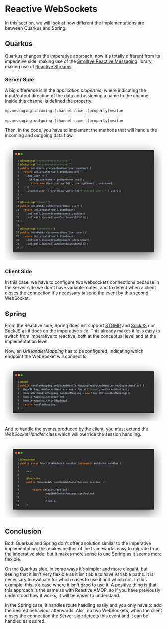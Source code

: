 # Reactive WebSockets

In this section, we will look at how different the implementations are between Quarkus and Spring.

## Quarkus

Quarkus changes the imperative approach, now it's totally different from its imperative side, making use of the [Smallrye Reactive Messaging](https://smallrye.io/smallrye-reactive-messaging/smallrye-reactive-messaging/3.13/index.html) library, making use of [Reactive Streams](https://www.reactive-streams.org/).

### Server Side

A big difference is in the _application.properties_, where indicating the input/output direction of the data and assigning a name to the channel. Inside this channel is defined the property.

```properties
mp.messaging.incoming.[channel-name].[property]=value

mp.messaging.outgoing.[channel-name].[property]=value
```

Then, in the code, you have to implement the methods that will handle the incoming and outgoing data flow.

![Quarkus Server Side](_screenshots/quarkus-server-side.jpeg)

### Client Side

In this case, we have to configure two websockets connections because in the server side we don't have variable routes, and to detect when a client closes the connection it's necessary to send the event by this second WebSocket.

## Spring

From the Reactive side, Spring does not support [STOMP](https://stomp.github.io/stomp-specification-1.2.html#Abstract) and [SockJS](https://github.com/sockjs/sockjs-client) nor [SockJS](https://github.com/sockjs/sockjs-client) as it does on the imperative side. This already makes it less easy to switch from imperative to reactive, both at the conceptual level and at the implementation level.

Now, an _UrlHandlerMapping_ has to be configured, indicating which endpoint the WebSocket will connect to.

![Spring WebSocket Configuration](_screenshots/spring-websocket-configuration.jpeg)

And to handle the events produced by the client, you must extend the _WebSocketHandler_ class which will override the session handling.

![Spring WebSocket Handler](_screenshots/spring-websocket-handler.jpeg)

## Conclusion

Both Quarkus and Spring don't offer a solution similar to the imperative implementation, this makes neither of the frameworks easy to migrate from the imperative side, but it makes more sense to use Spring as it seems more flexible.

On the Quarkus side, in some ways it's simpler and more elegant, but seeing that it isn't very flexible as it isn't able to have variable paths. It is necessary to evaluate for which cases to use it and which not. In this example, this is a case where it isn't good to use it. A positive thing is that this approach is the same as with Reactive AMQP, so if you have previously understood how it works, it will be easier to understand.

In the Spring case, it handles route handling easily and you only have to add the desired behaviour afterwards. Also, no two WebSockets, when the client closes the connection the Server side detects this event and it can be handled as desired.